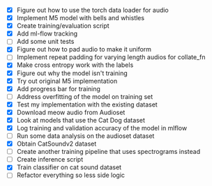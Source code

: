 - [x] Figure out how to use the torch data loader for audio
- [x] Implement M5 model with bells and whistles
- [x] Create training/evaluation script
- [x] Add ml-flow tracking
- [ ] Add some unit tests
- [x] Figure out how to pad audio to make it uniform
- [ ] Implement repeat padding for varying length audios for collate_fn
- [x] Make cross entropy work with the labels
- [x] Figure out why the model isn't training
- [x] Try out original M5 implementation
- [x] Add progress bar for training
- [ ] Address overfitting of the model on training set
- [x] Test my implementation with the existing dataset
- [x] Download meow audio from Audioset
- [x] Look at models that use the Cat Dog dataset
- [x] Log training and validation accuracy of the model in mlflow
- [ ] Run some data analysis on the audioset dataset
- [x] Obtain CatSoundv2 dataset
- [ ] Create another training pipeline that uses spectrograms instead
- [ ] Create inference script
- [x] Train classifier on cat sound dataset
- [ ] Refactor everything so less side logic
